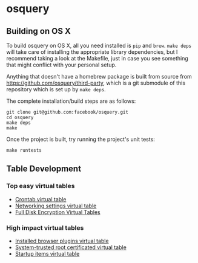osquery
=======

## Building on OS X

To build osquery on OS X, all you need installed is `pip` and `brew`.
`make deps` will take care of installing the appropriate library
dependencies, but I recommend taking a look at the Makefile, just in case
you see something that might conflict with your personal setup.

Anything that doesn't have a homebrew package is built from source from
https://github.com/osquery/third-party, which is a git submodule of this
repository which is set up by `make deps`.

The complete installation/build steps are as follows:

```
git clone git@github.com:facebook/osquery.git
cd osquery
make deps
make
```

Once the project is built, try running the project's unit tests:

```
make runtests
```

## Table Development

### Top easy virtual tables

- [Crontab virtual table](https://github.com/facebook/osquery/issues/19)
- [Networking settings virtual table](https://github.com/facebook/osquery/issues/10)
- [Full Disk Encryption Virtual Tables](https://github.com/facebook/osquery/issues/15)

### High impact virtual tables
- [Installed browser plugins virtual table](https://github.com/facebook/osquery/issues/24)
- [System-trusted root certificated virtual table](https://github.com/facebook/osquery/issues/8)
- [Startup items virtual table](https://github.com/facebook/osquery/issues/6)

